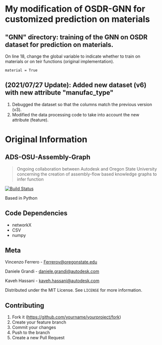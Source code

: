 # My modification of OSDR-GNN for customized prediction on materials

## "GNN" directory: training of the GNN on OSDR dataset for prediction on materials.

On line 18, change the global variable to indicate whether to train on materials or on teir functions (original implementation).

```
material = True
```

## (2021/07/27 Update): Added new dataset (v6) with new attribute "manufac_type"
1. Debugged the dataset so that the columns match the previous version (v3).
2. Modified the data processing code to take into account the new attribute (feature).


# Original Information
## ADS-OSU-Assembly-Graph
> Ongoing collaboration between Autodesk and Oregon State University concerning the creation of assembly-flow based knowledge graphs to infer function

[![Build Status](https://travis-ci.org/joemccann/dillinger.svg?branch=master)](https://travis-ci.org/joemccann/dillinger)

Based in Python

## Code Dependencies 

- networkX
- CSV
- numpy


## Meta

Vincenzo Ferrero -  Ferrerov@oregonstate.edu

Daniele Grandi - daniele.grandi@autodesk.com

Kaveh Hassani - kaveh.hassani@autodesk.com

Distributed under the MIT License. See ``LICENSE`` for more information.


## Contributing

1. Fork it (<https://github.com/yourname/yourproject/fork>)
2. Create your feature branch 
3. Commit your changes 
4. Push to the branch 
5. Create a new Pull Request
